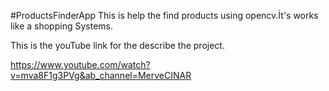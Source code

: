 #ProductsFinderApp
This is help the find products using opencv.İt's works like a shopping Systems.

This is the youTube link for the describe the project.

https://www.youtube.com/watch?v=mva8F1g3PVg&ab_channel=MerveCINAR
